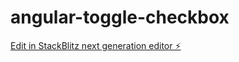 # angular-toggle-checkbox

[Edit in StackBlitz next generation editor ⚡️](https://stackblitz.com/~/github.com/ManInBlues/angular-toggle-checkbox)